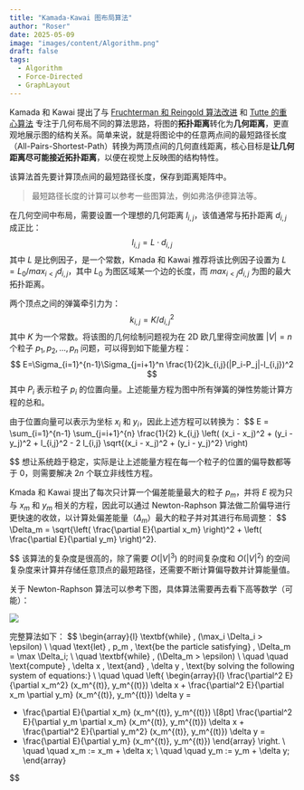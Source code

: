 ```yaml
---
title: "Kamada-Kawai 图布局算法"
author: "Roser"
date: 2025-05-09
image: "images/content/Algorithm.png"
draft: false
tags:
  - Algorithm
  - Force-Directed
  - GraphLayout
---
```

Kamada 和 Kawai 提出了与 [Fruchterman 和 Reingold 算法改进](../Fruchterman-和-Reingold-算法改进) 和 [Tutte 的重心算法](../Tutte-的重心算法) 专注于几何布局不同的算法思路，将图的**拓扑距离**转化为**几何距离**，更直观地展示图的结构关系。简单来说，就是将图论中的任意两点间的最短路径长度（All-Pairs-Shortest-Path）转换为两顶点间的几何直线距离，核心目标是**让几何距离尽可能接近拓扑距离**，以便在视觉上反映图的结构特性。

该算法首先要计算顶点间的最短路径长度，保存到距离矩阵中。

> 最短路径长度的计算可以参考一些图算法，例如弗洛伊德算法等。

在几何空间中布局，需要设置一个理想的几何距离 $l_{i,j}$，该值通常与拓扑距离 $d_{i,j}$ 成正比：
$$
l_{i,j}=L·d_{i,j}
$$其中 $L$ 是比例因子，是一个常数，Kmada 和 Kawai 推荐将该比例因子设置为 $L=L_0 / max_{i<j}d_{i,j}$，其中 $L_0$ 为图区域某一个边的长度，而 $max_{i<j}d_{i,j}$ 为图的最大拓扑距离。

两个顶点之间的弹簧牵引力为：
$$
k_{i,j}=K/d_{i,j}^2
$$
其中 $K$ 为一个常数。将该图的几何绘制问题视为在 2D 欧几里得空间放置 $|V|=n$ 个粒子 $p_1,p_2,...,p_n$ 问题，可以得到如下能量方程：
$$
E=\Sigma_{i=1}^{n-1}\Sigma_{j=i+1}^n \frac{1}{2}k_{i,j}(|P_i-P_j|-l_{i,j})^2
$$
其中 $P_i$ 表示粒子 $p_i$ 的位置向量。上述能量方程为图中所有弹簧的弹性势能计算方程的总和。

由于位置向量可以表示为坐标 $x_i$ 和 $y_i$，因此上述方程可以转换为：
$$
E = \sum_{i=1}^{n-1} \sum_{j=i+1}^{n} \frac{1}{2} k_{i,j} \left( (x_i - x_j)^2 + (y_i - y_j)^2 + l_{i,j}^2 - 2 l_{i,j} \sqrt{(x_i - x_j)^2 + (y_i - y_j)^2} \right)

$$
想让系统趋于稳定，实际是让上述能量方程在每一个粒子的位置的偏导数都等于 $0$，则需要解决 $2n$ 个联立非线性方程。

Kmada 和 Kawai 提出了每次只计算一个偏差能量最大的粒子 $p_m$，并将 $E$ 视为只与 $x_m$ 和 $y_m$ 相关的方程，因此可以通过 Newton-Raphson 算法做二阶偏导进行更快速的收敛，以计算处偏差能量（$\Delta_m$）最大的粒子并对其进行布局调整：
$$
\Delta_m = \sqrt{\left( \frac{\partial E}{\partial x_m} \right)^2 + \left( \frac{\partial E}{\partial y_m} \right)^2}.

$$
该算法的复杂度是很高的，除了需要 $O(|V|^3)$ 的时间复杂度和 $O(|V|^2)$ 的空间复杂度来计算并存储任意顶点的最短路径，还需要不断计算偏导数并计算能量值。

关于 Newton-Raphson 算法可以参考下图，具体算法需要再去看下高等数学（可能）：

![](images/Newton-Raphson算法.png)

完整算法如下：
$$
\begin{array}{l}
\textbf{while} \, (\max_i \Delta_i > \epsilon) \\
\quad \text{let} \, p_m \, \text{be the particle satisfying} \, \Delta_m = \max \Delta_i; \\
\quad \textbf{while} \, (\Delta_m > \epsilon) \\
\quad \quad \text{compute} \, \delta x \, \text{and} \, \delta y \, \text{by solving the following system of equations:} \\
\quad \quad 
\left\{
\begin{array}{l}
\frac{\partial^2 E}{\partial x_m^2} (x_m^{(t)}, y_m^{(t)}) \delta x + 
\frac{\partial^2 E}{\partial x_m \partial y_m} (x_m^{(t)}, y_m^{(t)}) \delta y = 
- \frac{\partial E}{\partial x_m} (x_m^{(t)}, y_m^{(t)}) \\[8pt]
\frac{\partial^2 E}{\partial y_m \partial x_m} (x_m^{(t)}, y_m^{(t)}) \delta x + 
\frac{\partial^2 E}{\partial y_m^2} (x_m^{(t)}, y_m^{(t)}) \delta y = 
- \frac{\partial E}{\partial y_m} (x_m^{(t)}, y_m^{(t)})
\end{array}
\right. \\
\quad \quad x_m := x_m + \delta x; \\
\quad \quad y_m := y_m + \delta y;
\end{array}

$$
